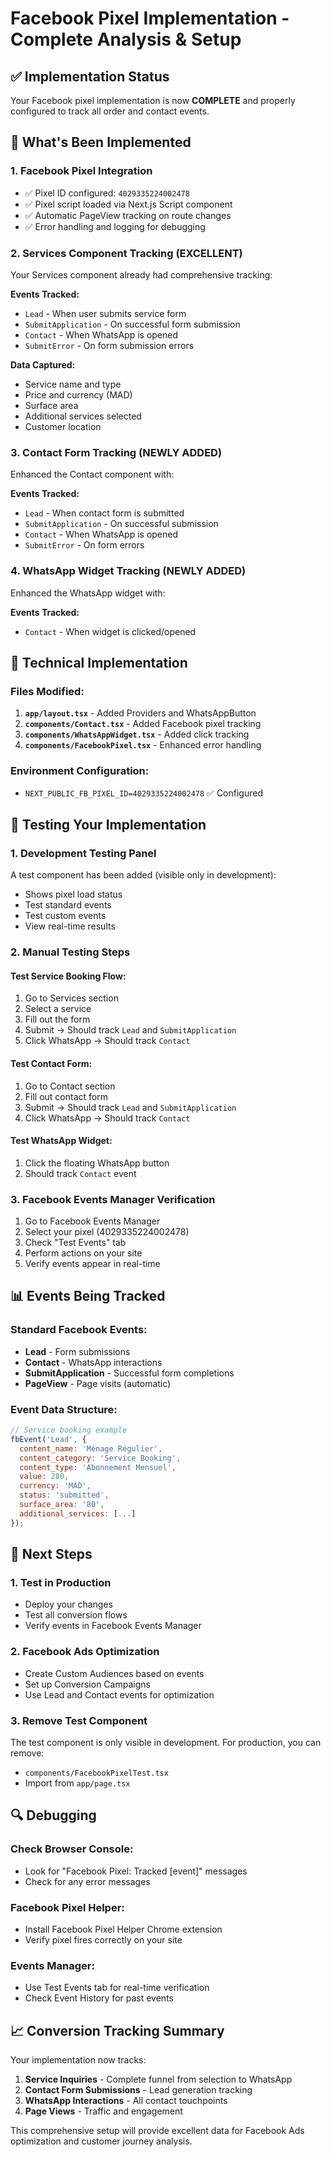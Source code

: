 # Facebook Pixel Implementation - Complete Analysis & Setup

## ✅ Implementation Status

Your Facebook pixel implementation is now **COMPLETE** and properly configured to track all order and contact events.

## 🎯 What's Been Implemented

### 1. **Facebook Pixel Integration**
- ✅ Pixel ID configured: `4029335224002478`
- ✅ Pixel script loaded via Next.js Script component
- ✅ Automatic PageView tracking on route changes
- ✅ Error handling and logging for debugging

### 2. **Services Component Tracking** (EXCELLENT)
Your Services component already had comprehensive tracking:

**Events Tracked:**
- `Lead` - When user submits service form
- `SubmitApplication` - On successful form submission
- `Contact` - When WhatsApp is opened
- `SubmitError` - On form submission errors

**Data Captured:**
- Service name and type
- Price and currency (MAD)
- Surface area
- Additional services selected
- Customer location

### 3. **Contact Form Tracking** (NEWLY ADDED)
Enhanced the Contact component with:

**Events Tracked:**
- `Lead` - When contact form is submitted
- `SubmitApplication` - On successful submission
- `Contact` - When WhatsApp is opened
- `SubmitError` - On form errors

### 4. **WhatsApp Widget Tracking** (NEWLY ADDED)
Enhanced the WhatsApp widget with:

**Events Tracked:**
- `Contact` - When widget is clicked/opened

## 🔧 Technical Implementation

### Files Modified:
1. **`app/layout.tsx`** - Added Providers and WhatsAppButton
2. **`components/Contact.tsx`** - Added Facebook pixel tracking
3. **`components/WhatsAppWidget.tsx`** - Added click tracking
4. **`components/FacebookPixel.tsx`** - Enhanced error handling

### Environment Configuration:
- `NEXT_PUBLIC_FB_PIXEL_ID=4029335224002478` ✅ Configured

## 🧪 Testing Your Implementation

### 1. **Development Testing Panel**
A test component has been added (visible only in development):
- Shows pixel load status
- Test standard events
- Test custom events
- View real-time results

### 2. **Manual Testing Steps**

#### Test Service Booking Flow:
1. Go to Services section
2. Select a service
3. Fill out the form
4. Submit → Should track `Lead` and `SubmitApplication`
5. Click WhatsApp → Should track `Contact`

#### Test Contact Form:
1. Go to Contact section
2. Fill out contact form
3. Submit → Should track `Lead` and `SubmitApplication`
4. Click WhatsApp → Should track `Contact`

#### Test WhatsApp Widget:
1. Click the floating WhatsApp button
2. Should track `Contact` event

### 3. **Facebook Events Manager Verification**
1. Go to Facebook Events Manager
2. Select your pixel (4029335224002478)
3. Check "Test Events" tab
4. Perform actions on your site
5. Verify events appear in real-time

## 📊 Events Being Tracked

### Standard Facebook Events:
- **Lead** - Form submissions
- **Contact** - WhatsApp interactions
- **SubmitApplication** - Successful form completions
- **PageView** - Page visits (automatic)

### Event Data Structure:
```javascript
// Service booking example
fbEvent('Lead', {
  content_name: 'Ménage Régulier',
  content_category: 'Service Booking',
  content_type: 'Abonnement Mensuel',
  value: 280,
  currency: 'MAD',
  status: 'submitted',
  surface_area: '80',
  additional_services: [...]
});
```

## 🚀 Next Steps

### 1. **Test in Production**
- Deploy your changes
- Test all conversion flows
- Verify events in Facebook Events Manager

### 2. **Facebook Ads Optimization**
- Create Custom Audiences based on events
- Set up Conversion Campaigns
- Use Lead and Contact events for optimization

### 3. **Remove Test Component**
The test component is only visible in development. For production, you can remove:
- `components/FacebookPixelTest.tsx`
- Import from `app/page.tsx`

## 🔍 Debugging

### Check Browser Console:
- Look for "Facebook Pixel: Tracked [event]" messages
- Check for any error messages

### Facebook Pixel Helper:
- Install Facebook Pixel Helper Chrome extension
- Verify pixel fires correctly on your site

### Events Manager:
- Use Test Events tab for real-time verification
- Check Event History for past events

## 📈 Conversion Tracking Summary

Your implementation now tracks:
1. **Service Inquiries** - Complete funnel from selection to WhatsApp
2. **Contact Form Submissions** - Lead generation tracking
3. **WhatsApp Interactions** - All contact touchpoints
4. **Page Views** - Traffic and engagement

This comprehensive setup will provide excellent data for Facebook Ads optimization and customer journey analysis.

